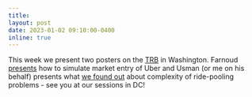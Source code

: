 ```yaml
---
title:
layout: post
date: 2023-01-02 09:10:00-0400
inline: true
---
```


This week we present two posters on the [TRB](https://www.trb.org/AnnualMeeting/AnnualMeeting.aspx) in Washington. Farnoud [presents](/./assets/pdf/FarnoudTRB_poster.pdf)  how to simulate market entry of Uber and Usman (or me on his behalf) presents what [we found out](/./assets/pdf/usman_poster.pdf) about complexity of ride-pooling problems - see you at our sessions in DC!
